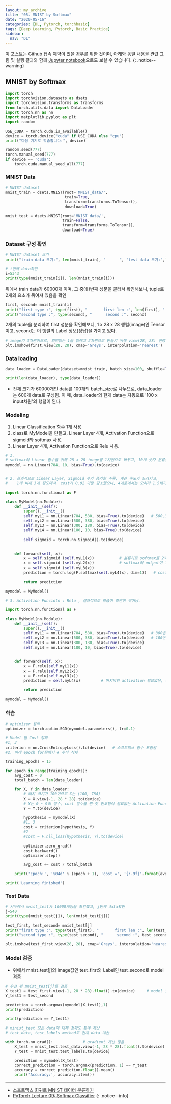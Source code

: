 ```yaml
---
layout: my_archive
title: "05. MNIST by Softmax"
date: "2020-05-16"
categories: [DL, Pytorch, torchbasic]
tags: [Deep Learning, Pytorch, Basic Practice]
sidebar:
  nav: "DL"
---
```


이 포스트는 Github 접속 제약이 있을 경우를 위한 것이며, 아래와 동일 내용을 관련 그림 및 실행 결과와 함께 [Jupyter notebook](https://github.com/bestofbad/Pytorch-Study/blob/master/5.%20MNIST%20by%20Softmax.ipynb)으로도 보실 수 있습니다.
{: .notice--warning}

## MNIST by Softmax

```python
import torch
import torchvision.datasets as dsets
import torchvision.transforms as transforms
from torch.utils.data import DataLoader
import torch.nn as nn
import matplotlib.pyplot as plt
import random
```

```python
USE_CUDA = torch.cuda.is_available()
device = torch.device("cuda" if USE_CUDA else "cpu")
print("다음 기기로 학습합니다:", device)

random.seed(777)
torch.manual_seed(777)
if device == 'cuda':
    torch.cuda.manual_seed_all(777)
```

### MNIST Data

```python
# MNIST dataset
mnist_train = dsets.MNIST(root='MNIST_data/',
                          train=True,
                          transform=transforms.ToTensor(),
                          download=True)

mnist_test = dsets.MNIST(root='MNIST_data/',
                         train=False,
                         transform=transforms.ToTensor(),
                         download=True)
```

### Dataset 구성 확인

```python
# MNIST dataset 크기
print("train data 크기:", len(mnist_train), "      ", "test data 크기:",len(mnist_test))

# i번째 data확인
i=5343
print(type(mnist_train[i]), len(mnist_train[i]))
```
위에서 train data가 60000개 이며, 그 중에 i번째 성분을 골라서 확인해보니, tuple로 2개의 요소가 묶여져 있음을 확인

```python
first, second= mnist_train[i]
print("first type :", type(first), "       first len :", len(first), "         first size :", first.size())
print("second type :", type(second), "      second :", second)
```
2개의 tuple을 분리하여 first 성분을 확인해보니, 1 x 28 x 28 행렬(image)인 Tensor이고, second는 이 행렬의 Label 정보(정답)을 가지고 있다.

```python
# image가 3차원이므로, 의미없는 1을 없애고 2차원으로 만들기 위해 view(28, 28) 진행하여 image확인
plt.imshow(first.view(28, 28), cmap='Greys', interpolation='nearest')
```

### Data loading

```python
data_loader = DataLoader(dataset=mnist_train, batch_size=100, shuffle=True, drop_last=True)

print(len(data_loader), type(data_loader))
```
- 전체 크기가 60000개인 data를 100개의 batch_size로 나누므로, data_loader는 600개 data로 구성됨. 이 때, data_loader의 한개 data는 자동으로 '100 x input차원'의 행렬이 된다.

### Modeling

1. Linear Classification 함수 1개 사용
2. class로 MyModel을 만들고, Linear Layer 4개, Activation Function으로 sigmoid와 softmax 사용.
3. Linear Layer 4개, Activation Function으로 Relu 사용.

```python
# 1.
# softmax의 Linear 함수를 위해 28 x 28 image를 1차원으로 바꾸고, 10개 숫자 분류를 해야하므로,
mymodel = nn.Linear(784, 10, bias=True).to(device)
```

```python

# 2. 결과적으로 Linear Layer, Sigmoid 수가 증가할 수록, 계산 속도가 느려지고,
#    1개 비해 3개 정도에서  cost가 0.02 가량 감소했으나, 4개층에서는 오히려 1.5배가량 증가됨

import torch.nn.functional as F

class MyModel(nn.Module):
    def __init__(self):
        super().__init__()
        self.myL1 = nn.Linear(784, 580, bias=True).to(device)   # 580,380,180은 임의 분류 수
        self.myL2 = nn.Linear(580, 380, bias=True).to(device) 
        self.myL3 = nn.Linear(380, 180, bias=True).to(device)       
        self.myL4 = nn.Linear(180, 10, bias=True).to(device)       
        
        self.sigmoid = torch.nn.Sigmoid().to(device)

           
    def forward(self, x):
        x = self.sigmoid (self.myL1(x))           # 뷴류기로 softmax를 2회 이상쓰면, cost 감소 안함.
        x = self.sigmoid (self.myL2(x))           # softmax의 output이 1이하의 소수라서 backward 불리한 듯.
        x = self.sigmoid (self.myL3(x))           
        prediction = torch.log(F.softmax(self.myL4(x), dim=1))   # cost 계산을 위해 log 취함
        
        return prediction

mymodel = MyModel()
```

```python
# 3. Activation Funciotn : Relu , 결과적으로 학습이 확연히 뛰어남.

import torch.nn.functional as F

class MyModel(nn.Module):
    def __init__(self):
        super().__init__()
        self.myL1 = nn.Linear(784, 580, bias=True).to(device)   # 380은 임의 분류 수
        self.myL2 = nn.Linear(580, 380, bias=True).to(device)   # 100은 임의 분류 수
        self.myL3 = nn.Linear(380, 180, bias=True).to(device)       
        self.myL4 = nn.Linear(180, 10, bias=True).to(device)       
        
           
    def forward(self, x):
        x = F.relu(self.myL1(x))
        x = F.relu(self.myL2(x))
        x = F.relu(self.myL3(x))
        prediction = self.myL4(x)         # 마지막엔 activation 필요없음, cost Function에 softmax 포함됨.
        
        return prediction

mymodel = MyModel()
```

### 학습

```python
# optimizer 정의
optimizer = torch.optim.SGD(mymodel.parameters(), lr=0.1)

# Model 별 Cost 정의
#1, 3
criterion = nn.CrossEntropyLoss().to(device)   # 소프트맥스 함수 포함됨
#2. 아래 epoch for문에서 # 주석 삭제
```

```python
training_epochs = 15

for epoch in range(training_epochs):
    avg_cost = 0
    total_batch = len(data_loader)

    for X, Y in data_loader:
        # 배치 크기가 100이므로 X는 (100, 784)
        X = X.view(-1, 28 * 28).to(device)
        # Y는 0 ~ 9의 정수, cost 함수를 원-핫 인코딩이 필요없는 Activation Function를 사용함.
        Y = Y.to(device)

        hypothesis = mymodel(X)
        #1, 3
        cost = criterion(hypothesis, Y)
        #2
        #cost = F.nll_loss(hypothesis, Y).to(device)
        
        optimizer.zero_grad()
        cost.backward()
        optimizer.step()

        avg_cost += cost / total_batch

    print('Epoch:', '%04d' % (epoch + 1), 'cost =', '{:.9f}'.format(avg_cost))

print('Learning finished')
```

### Test Data

```python
# 서두에서 mnist_test가 10000개임을 확인했고, j번째 data확인
j=540
print(type(mnist_test[j]), len(mnist_test[j]))
```

```python
test_first, test_second= mnist_test[j]
print("first type :", type(test_first), "       first len :", len(test_first), "         first size :", test_first.size())
print("second type :", type(test_second), "      second :", test_second)

plt.imshow(test_first.view(28, 28), cmap='Greys', interpolation='nearest')
```
### Model 검증
- 위에서 mnist_test[j]의 image값인 test_first와 Label인 test_second로 model 검증

```python
# 우선 위 mnist_test[j]를 검증
X_test1 = test_first.view(-1, 28 * 28).float().to(device)     # model 함수 input 차원과 맞춤
Y_test1 = test_second

prediction = torch.argmax(mymodel(X_test1),1)
print(prediction)

print(prediction == Y_test1)
```

```python
# minist_test 모든 data에 대해 정확도 통계 계산
# test_data, test_labels method로 전체 data 계산

with torch.no_grad():             # gradient 계산 않음.
    X_test = mnist_test.test_data.view(-1, 28 * 28).float().to(device)
    Y_test = mnist_test.test_labels.to(device)

    prediction = mymodel(X_test)
    correct_prediction = torch.argmax(prediction, 1) == Y_test
    accuracy = correct_prediction.float().mean()
    print('Accuracy:', accuracy.item())
```

---
- [소프트맥스 회귀로 MNIST 데이터 분류하기](https://wikidocs.net/60324)
- [PyTorch Lecture 09: Softmax Classifier](https://www.youtube.com/watch?v=lvNdl7yg4Pg&list=PLlMkM4tgfjnJ3I-dbhO9JTw7gNty6o_2m&index=10)
{: .notice--info}